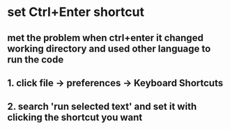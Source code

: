 # set Ctrl+Enter shortcut

## met the problem when ctrl+enter it changed working directory and used other language to run the code


## 1. click file -> preferences -> Keyboard Shortcuts

## 2. search 'run selected text' and set it with clicking the shortcut you want